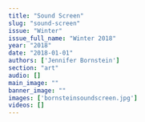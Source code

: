 ```yaml
---
title: "Sound Screen"
slug: "sound-screen"
issue: "Winter"
issue_full_name: "Winter 2018"
year: "2018"
date: "2018-01-01"
authors: ['Jennifer Bornstein']
section: "art"
audio: []
main_image: ""
banner_image: ""
images: ['bornsteinsoundscreen.jpg']
videos: []
---
```

